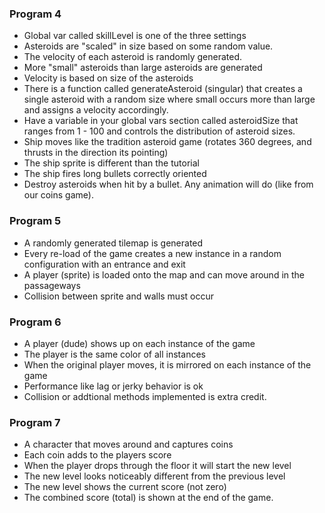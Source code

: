 ### Program 4
- Global var called skillLevel is one of the three settings
- Asteroids are "scaled" in size based on some random value. 
- The velocity of each asteroid is randomly generated. 
- More "small" asteroids than large asteroids are generated
- Velocity is based on size of the asteroids
- There is a function called generateAsteroid (singular) that creates a single asteroid with a random size where small occurs more than large and assigns a velocity accordingly.
- Have a variable in your global vars section called asteroidSize that ranges from 1 - 100 and controls the distribution of asteroid sizes.
- Ship moves like the tradition asteroid game (rotates 360 degrees, and thrusts in the direction its pointing)
- The ship sprite is different than the tutorial
- The ship fires long bullets correctly oriented 
- Destroy asteroids when hit by a bullet. Any animation will do (like from our coins game).

### Program 5
- A randomly generated tilemap is generated
- Every re-load of the game creates a new instance in a random configuration with an entrance and exit
- A player (sprite) is loaded onto the map and can move around in the passageways
- Collision between sprite and walls must occur

### Program 6
- A player (dude) shows up on each instance of the game 
- The player is the same color of all instances
- When the original player moves, it is mirrored on each instance of the game
- Performance like lag or jerky behavior is ok
- Collision or addtional methods implemented is extra credit.

### Program 7
- A character that moves around and captures coins
- Each coin adds to the players score
- When the player drops through the floor it will start the new level
- The new level looks noticeably different from the previous level
- The new level shows the current score (not zero)
- The combined score (total) is shown at the end of the game.
